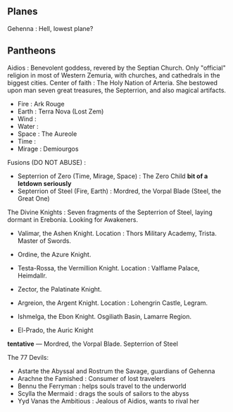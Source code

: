 ## Planes
Gehenna : Hell, lowest plane? 

## Pantheons
Aidios : Benevolent goddess, revered by the Septian Church. Only "official" religion in most of Western Zemuria, with churches, and cathedrals in the biggest cities. Center of faith : The Holy Nation of Arteria. 
She bestowed upon man seven great treasures, the Septerrion, and also magical artifacts. 
- Fire : Ark Rouge
- Earth : Terra Nova (Lost Zem) 
- Wind :
- Water :
- Space : The Aureole
- Time :
- Mirage : Demiourgos

Fusions (DO NOT ABUSE) :
- Septerrion of Zero (Time, Mirage, Space) : The Zero Child **bit of a letdown seriously**
- Septerrion of Steel (Fire, Earth) : Mordred, the Vorpal Blade (Steel, the Great One) 

The Divine Knights : Seven fragments of the Septerrion of Steel, laying dormant in Erebonia. Looking for Awakeners. 
- Valimar, the Ashen Knight. Location : Thors Military Academy, Trista. Master of Swords.

- Ordine, the Azure Knight. 

- Testa-Rossa, the Vermillion Knight. Location : Valflame Palace, Heimdallr. 

- Zector, the Palatinate Knight.   

- Argreion, the Argent Knight. Location : Lohengrin Castle, Legram. 

- Ishmelga, the Ebon Knight. Osgiliath Basin, Lamarre Region.

- El-Prado, the Auric Knight

**tentative**
— Mordred, the Vorpal Blade. Septerrion of Steel

The 77 Devils:
- Astarte the Abyssal and Rostrum the Savage, guardians of Gehenna
- Arachne the Famished : Consumer of lost travelers
- Bennu the Ferryman : helps souls travel to the underworld
- Scylla the Mermaid : drags the souls of sailors to the abyss
- Yyd Vanas the Ambitious : Jealous of Aidios, wants to rival her

